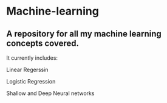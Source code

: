 # Machine-learning

## A repository for all my machine learning concepts covered.

It currently includes:

Linear Regerssin

Logistic Regression

Shallow and Deep Neural networks

